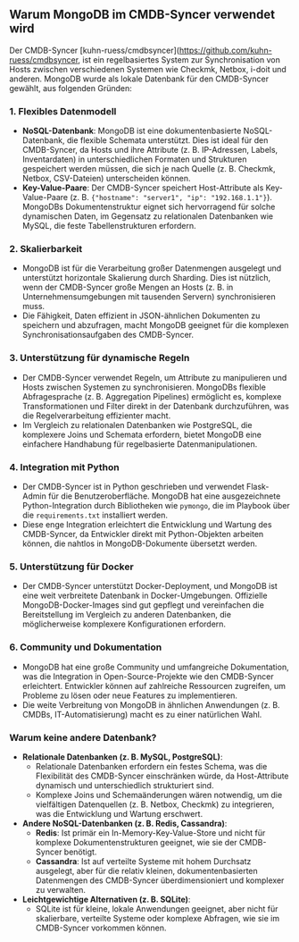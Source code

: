 ## Warum MongoDB im CMDB-Syncer verwendet wird

Der CMDB-Syncer [kuhn-ruess/cmdbsyncer](https://github.com/kuhn-ruess/cmdbsyncer, ist ein regelbasiertes System zur Synchronisation von Hosts zwischen verschiedenen Systemen wie Checkmk, Netbox, i-doit und anderen. MongoDB wurde als lokale Datenbank für den CMDB-Syncer gewählt, aus folgenden Gründen:

### 1. Flexibles Datenmodell
- **NoSQL-Datenbank**: MongoDB ist eine dokumentenbasierte NoSQL-Datenbank, die flexible Schemata unterstützt. Dies ist ideal für den CMDB-Syncer, da Hosts und ihre Attribute (z. B. IP-Adressen, Labels, Inventardaten) in unterschiedlichen Formaten und Strukturen gespeichert werden müssen, die sich je nach Quelle (z. B. Checkmk, Netbox, CSV-Dateien) unterscheiden können.
- **Key-Value-Paare**: Der CMDB-Syncer speichert Host-Attribute als Key-Value-Paare (z. B. `{"hostname": "server1", "ip": "192.168.1.1"}`). MongoDBs Dokumentenstruktur eignet sich hervorragend für solche dynamischen Daten, im Gegensatz zu relationalen Datenbanken wie MySQL, die feste Tabellenstrukturen erfordern.

### 2. Skalierbarkeit
- MongoDB ist für die Verarbeitung großer Datenmengen ausgelegt und unterstützt horizontale Skalierung durch Sharding. Dies ist nützlich, wenn der CMDB-Syncer große Mengen an Hosts (z. B. in Unternehmensumgebungen mit tausenden Servern) synchronisieren muss.
- Die Fähigkeit, Daten effizient in JSON-ähnlichen Dokumenten zu speichern und abzufragen, macht MongoDB geeignet für die komplexen Synchronisationsaufgaben des CMDB-Syncer.

### 3. Unterstützung für dynamische Regeln
- Der CMDB-Syncer verwendet Regeln, um Attribute zu manipulieren und Hosts zwischen Systemen zu synchronisieren. MongoDBs flexible Abfragesprache (z. B. Aggregation Pipelines) ermöglicht es, komplexe Transformationen und Filter direkt in der Datenbank durchzuführen, was die Regelverarbeitung effizienter macht.
- Im Vergleich zu relationalen Datenbanken wie PostgreSQL, die komplexere Joins und Schemata erfordern, bietet MongoDB eine einfachere Handhabung für regelbasierte Datenmanipulationen.

### 4. Integration mit Python
- Der CMDB-Syncer ist in Python geschrieben und verwendet Flask-Admin für die Benutzeroberfläche. MongoDB hat eine ausgezeichnete Python-Integration durch Bibliotheken wie `pymongo`, die im Playbook über die `requirements.txt` installiert werden.
- Diese enge Integration erleichtert die Entwicklung und Wartung des CMDB-Syncer, da Entwickler direkt mit Python-Objekten arbeiten können, die nahtlos in MongoDB-Dokumente übersetzt werden.

### 5. Unterstützung für Docker
- Der CMDB-Syncer unterstützt Docker-Deployment, und MongoDB ist eine weit verbreitete Datenbank in Docker-Umgebungen. Offizielle MongoDB-Docker-Images sind gut gepflegt und vereinfachen die Bereitstellung im Vergleich zu anderen Datenbanken, die möglicherweise komplexere Konfigurationen erfordern.

### 6. Community und Dokumentation
- MongoDB hat eine große Community und umfangreiche Dokumentation, was die Integration in Open-Source-Projekte wie den CMDB-Syncer erleichtert. Entwickler können auf zahlreiche Ressourcen zugreifen, um Probleme zu lösen oder neue Features zu implementieren.
- Die weite Verbreitung von MongoDB in ähnlichen Anwendungen (z. B. CMDBs, IT-Automatisierung) macht es zu einer natürlichen Wahl.

### Warum keine andere Datenbank?
- **Relationale Datenbanken (z. B. MySQL, PostgreSQL)**:
  - Relationale Datenbanken erfordern ein festes Schema, was die Flexibilität des CMDB-Syncer einschränken würde, da Host-Attribute dynamisch und unterschiedlich strukturiert sind.
  - Komplexe Joins und Schemaänderungen wären notwendig, um die vielfältigen Datenquellen (z. B. Netbox, Checkmk) zu integrieren, was die Entwicklung und Wartung erschwert.
- **Andere NoSQL-Datenbanken (z. B. Redis, Cassandra)**:
  - **Redis**: Ist primär ein In-Memory-Key-Value-Store und nicht für komplexe Dokumentenstrukturen geeignet, wie sie der CMDB-Syncer benötigt.
  - **Cassandra**: Ist auf verteilte Systeme mit hohem Durchsatz ausgelegt, aber für die relativ kleinen, dokumentenbasierten Datenmengen des CMDB-Syncer überdimensioniert und komplexer zu verwalten.
- **Leichtgewichtige Alternativen (z. B. SQLite)**:
  - SQLite ist für kleine, lokale Anwendungen geeignet, aber nicht für skalierbare, verteilte Systeme oder komplexe Abfragen, wie sie im CMDB-Syncer vorkommen können.
